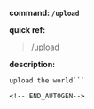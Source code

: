 <!-- BEGIN_AUTOGEN: do NOT edit in this block -->

**command: `/upload`**

**quick ref:**
> /upload

**description:**

```
upload the world```

<!-- END_AUTOGEN-->
